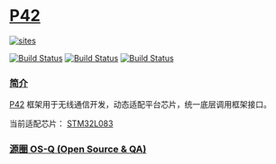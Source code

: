 # [P42](https://github.com/OS-Q/P42)

[![sites](http://182.61.61.133/link/resources/OSQ.png)](http://www.OS-Q.com)

[![Build Status](https://github.com/OS-Q/P42/workflows/CI/badge.svg)](https://github.com/OS-Q/P42/actions/workflows/CI.yml)
[![Build Status](https://circleci.com/gh/OS-Q/P42.svg?style=svg)](https://circleci.com/gh/OS-Q/P42)
[![Build Status](https://cloud.drone.io/api/badges/OS-Q/P42/status.svg)](https://cloud.drone.io/OS-Q/P42)

### [简介](https://github.com/OS-Q/P42/wiki)


[P42](https://github.com/OS-Q/P42) 框架用于无线通信开发，动态适配平台芯片，统一底层调用框架接口。

当前适配芯片： [STM32L083](http://www.lgtic.com/lgt8fx8p/)

### [源圈 OS-Q (Open Source & QA) ](http://www.OS-Q.com)
